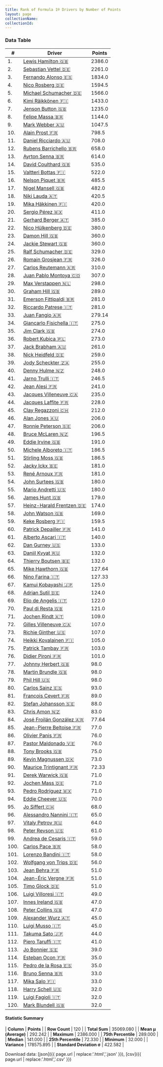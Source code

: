 ```yaml
---
title: Rank of Formula 1® Drivers by Number of Points
layout: page
collectionName: 
collectionId: 
---
```




<canvas id="chart" width="400" height="180"></canvas>
<script>
var data = {
  "labels" : [
    "Lewis Hamilton",
    "Sebastian Vettel",
    "Fernando Alonso",
    "Nico Rosberg",
    "Michael Schumacher",
    "Kimi Räikkönen",
    "Jenson Button",
    "Felipe Massa",
    "Mark Webber",
    "Alain Prost",
    "Daniel Ricciardo",
    "Rubens Barrichello",
    "Ayrton Senna",
    "David Coulthard",
    "Valtteri Bottas",
    "Nelson Piquet",
    "Nigel Mansell",
    "Niki Lauda",
    "Mika Häkkinen",
    "Sergio Pérez",
    "Gerhard Berger",
    "Nico Hülkenberg",
    "Damon Hill",
    "Jackie Stewart",
    "Ralf Schumacher",
    "Romain Grosjean",
    "Carlos Reutemann",
    "Juan Pablo Montoya",
    "Max Verstappen",
    "Graham Hill",
    "Emerson Fittipaldi",
    "Riccardo Patrese",
    "Juan Fangio",
    "Giancarlo Fisichella",
    "Jim Clark",
    "Robert Kubica",
    "Jack Brabham",
    "Nick Heidfeld",
    "Jody Scheckter",
    "Denny Hulme",
    "Jarno Trulli",
    "Jean Alesi",
    "Jacques Villeneuve",
    "Jacques Laffite",
    "Clay Regazzoni",
    "Alan Jones",
    "Ronnie Peterson",
    "Bruce McLaren",
    "Eddie Irvine",
    "Michele Alboreto",
    "Stirling Moss",
    "Jacky Ickx",
    "René Arnoux",
    "John Surtees",
    "Mario Andretti",
    "James Hunt",
    "Heinz-Harald Frentzen",
    "John Watson",
    "Keke Rosberg",
    "Patrick Depailler",
    "Alberto Ascari",
    "Dan Gurney",
    "Daniil Kvyat",
    "Thierry Boutsen",
    "Mike Hawthorn",
    "Nino Farina",
    "Kamui Kobayashi",
    "Adrian Sutil",
    "Elio de Angelis",
    "Paul di Resta",
    "Jochen Rindt",
    "Gilles Villeneuve",
    "Richie Ginther",
    "Heikki Kovalainen",
    "Patrick Tambay",
    "Didier Pironi",
    "Johnny Herbert",
    "Martin Brundle",
    "Phil Hill",
    "Carlos Sainz",
    "François Cevert",
    "Stefan Johansson",
    "Chris Amon",
    "José Froilán González",
    "Jean-Pierre Beltoise",
    "Olivier Panis",
    "Pastor Maldonado",
    "Tony Brooks",
    "Kevin Magnussen",
    "Maurice Trintignant",
    "Derek Warwick",
    "Jochen Mass",
    "Pedro Rodríguez",
    "Eddie Cheever",
    "Jo Siffert",
    "Alessandro Nannini",
    "Vitaly Petrov",
    "Peter Revson",
    "Andrea de Cesaris",
    "Carlos Pace",
    "Lorenzo Bandini",
    "Wolfgang von Trips",
    "Jean Behra",
    "Jean-Éric Vergne",
    "Timo Glock",
    "Luigi Villoresi",
    "Innes Ireland",
    "Peter Collins",
    "Alexander Wurz",
    "Luigi Musso",
    "Takuma Sato",
    "Piero Taruffi",
    "Jo Bonnier",
    "Esteban Ocon",
    "Pedro de la Rosa",
    "Bruno Senna",
    "Mika Salo",
    "Harry Schell",
    "Luigi Fagioli",
    "Mark Blundell"
  ],
  "datasets" : [
    {
      "label" : "Points",
      "data" : [
        2386,
        2261,
        1834,
        1594.5,
        1566,
        1433,
        1235,
        1144,
        1047.5,
        798.5,
        708,
        658,
        614,
        535,
        522,
        485.5,
        482,
        420.5,
        420,
        411,
        385,
        380,
        360,
        360,
        329,
        326,
        310,
        307,
        298,
        289,
        281,
        281,
        279.14,
        275,
        274,
        273,
        261,
        259,
        255,
        248,
        246.5,
        241,
        235,
        228,
        212,
        206,
        206,
        196.5,
        191,
        186.5,
        186.5,
        181,
        181,
        180,
        180,
        179,
        174,
        169,
        159.5,
        141,
        140,
        133,
        132,
        132,
        127.64,
        127.33,
        125,
        124,
        122,
        121,
        109,
        107,
        107,
        105,
        103,
        101,
        98,
        98,
        98,
        93,
        89,
        88,
        83,
        77.64,
        77,
        76,
        76,
        75,
        73,
        72.33,
        71,
        71,
        71,
        70,
        68,
        65,
        64,
        61,
        59,
        58,
        58,
        56,
        51,
        51,
        51,
        49,
        47,
        47,
        45,
        45,
        44,
        41,
        39,
        35,
        35,
        33,
        33,
        32,
        32,
        32
      ],
      "borderColor" : [
        "#1D181E",
        "#1D181E",
        "#1D181E",
        "#1D181E",
        "#1D181E",
        "#1D181E",
        "#1D181E",
        "#1D181E",
        "#1D181E",
        "#1D181E",
        "#1D181E",
        "#1D181E",
        "#1D181E",
        "#1D181E",
        "#1D181E",
        "#1D181E",
        "#1D181E",
        "#1D181E",
        "#1D181E",
        "#1D181E",
        "#1D181E",
        "#1D181E",
        "#1D181E",
        "#1D181E",
        "#1D181E",
        "#1D181E",
        "#1D181E",
        "#1D181E",
        "#1D181E",
        "#1D181E",
        "#1D181E",
        "#1D181E",
        "#1D181E",
        "#1D181E",
        "#1D181E",
        "#1D181E",
        "#1D181E",
        "#1D181E",
        "#1D181E",
        "#1D181E",
        "#1D181E",
        "#1D181E",
        "#1D181E",
        "#1D181E",
        "#1D181E",
        "#1D181E",
        "#1D181E",
        "#1D181E",
        "#1D181E",
        "#1D181E",
        "#1D181E",
        "#1D181E",
        "#1D181E",
        "#1D181E",
        "#1D181E",
        "#1D181E",
        "#1D181E",
        "#1D181E",
        "#1D181E",
        "#1D181E",
        "#1D181E",
        "#1D181E",
        "#1D181E",
        "#1D181E",
        "#1D181E",
        "#1D181E",
        "#1D181E",
        "#1D181E",
        "#1D181E",
        "#1D181E",
        "#1D181E",
        "#1D181E",
        "#1D181E",
        "#1D181E",
        "#1D181E",
        "#1D181E",
        "#1D181E",
        "#1D181E",
        "#1D181E",
        "#1D181E",
        "#1D181E",
        "#1D181E",
        "#1D181E",
        "#1D181E",
        "#1D181E",
        "#1D181E",
        "#1D181E",
        "#1D181E",
        "#1D181E",
        "#1D181E",
        "#1D181E",
        "#1D181E",
        "#1D181E",
        "#1D181E",
        "#1D181E",
        "#1D181E",
        "#1D181E",
        "#1D181E",
        "#1D181E",
        "#1D181E",
        "#1D181E",
        "#1D181E",
        "#1D181E",
        "#1D181E",
        "#1D181E",
        "#1D181E",
        "#1D181E",
        "#1D181E",
        "#1D181E",
        "#1D181E",
        "#1D181E",
        "#1D181E",
        "#1D181E",
        "#1D181E",
        "#1D181E",
        "#1D181E",
        "#1D181E",
        "#1D181E",
        "#1D181E",
        "#1D181E"
      ],
      "borderWidth" : 1,
      "backgroundColor" : [
        "#9C8E8D",
        "#9C8E8D",
        "#9C8E8D",
        "#9C8E8D",
        "#9C8E8D",
        "#9C8E8D",
        "#9C8E8D",
        "#9C8E8D",
        "#9C8E8D",
        "#9C8E8D",
        "#9C8E8D",
        "#9C8E8D",
        "#9C8E8D",
        "#9C8E8D",
        "#9C8E8D",
        "#9C8E8D",
        "#9C8E8D",
        "#9C8E8D",
        "#9C8E8D",
        "#9C8E8D",
        "#9C8E8D",
        "#9C8E8D",
        "#9C8E8D",
        "#9C8E8D",
        "#9C8E8D",
        "#9C8E8D",
        "#9C8E8D",
        "#9C8E8D",
        "#9C8E8D",
        "#9C8E8D",
        "#9C8E8D",
        "#9C8E8D",
        "#9C8E8D",
        "#9C8E8D",
        "#9C8E8D",
        "#9C8E8D",
        "#9C8E8D",
        "#9C8E8D",
        "#9C8E8D",
        "#9C8E8D",
        "#9C8E8D",
        "#9C8E8D",
        "#9C8E8D",
        "#9C8E8D",
        "#9C8E8D",
        "#9C8E8D",
        "#9C8E8D",
        "#9C8E8D",
        "#9C8E8D",
        "#9C8E8D",
        "#9C8E8D",
        "#9C8E8D",
        "#9C8E8D",
        "#9C8E8D",
        "#9C8E8D",
        "#9C8E8D",
        "#9C8E8D",
        "#9C8E8D",
        "#9C8E8D",
        "#9C8E8D",
        "#9C8E8D",
        "#9C8E8D",
        "#9C8E8D",
        "#9C8E8D",
        "#9C8E8D",
        "#9C8E8D",
        "#9C8E8D",
        "#9C8E8D",
        "#9C8E8D",
        "#9C8E8D",
        "#9C8E8D",
        "#9C8E8D",
        "#9C8E8D",
        "#9C8E8D",
        "#9C8E8D",
        "#9C8E8D",
        "#9C8E8D",
        "#9C8E8D",
        "#9C8E8D",
        "#9C8E8D",
        "#9C8E8D",
        "#9C8E8D",
        "#9C8E8D",
        "#9C8E8D",
        "#9C8E8D",
        "#9C8E8D",
        "#9C8E8D",
        "#9C8E8D",
        "#9C8E8D",
        "#9C8E8D",
        "#9C8E8D",
        "#9C8E8D",
        "#9C8E8D",
        "#9C8E8D",
        "#9C8E8D",
        "#9C8E8D",
        "#9C8E8D",
        "#9C8E8D",
        "#9C8E8D",
        "#9C8E8D",
        "#9C8E8D",
        "#9C8E8D",
        "#9C8E8D",
        "#9C8E8D",
        "#9C8E8D",
        "#9C8E8D",
        "#9C8E8D",
        "#9C8E8D",
        "#9C8E8D",
        "#9C8E8D",
        "#9C8E8D",
        "#9C8E8D",
        "#9C8E8D",
        "#9C8E8D",
        "#9C8E8D",
        "#9C8E8D",
        "#9C8E8D",
        "#9C8E8D",
        "#9C8E8D",
        "#9C8E8D"
      ]
    }
  ]
};
var options = {
  legend: {
    display: false
  },
  scales: {
    xAxes: [{
      ticks: {
        beginAtZero: true,
        maxRotation: 180,
        display: window.innerWidth > 800
      }
    }],
    yAxes: [{
      ticks: {
        beginAtZero: true
      }
    }]
  },
  onResize: function(chart, size) {
    chart.options.scales.xAxes[0].ticks.display = size.width > 800;
  }
};
var chart = new Chart("chart", {
    data: data,
    type: 'bar',
    options: options
});
</script>



### Data Table

| # | Driver | Points |
|--|--|--|
| 1. | [Lewis Hamilton 🇬🇧](/f1/drivers/hamilton) | 2386.0 |
| 2. | [Sebastian Vettel 🇩🇪](/f1/drivers/vettel) | 2261.0 |
| 3. | [Fernando Alonso 🇪🇸](/f1/drivers/alonso) | 1834.0 |
| 4. | [Nico Rosberg 🇩🇪](/f1/drivers/rosberg) | 1594.5 |
| 5. | [Michael Schumacher 🇩🇪](/f1/drivers/michael_schumacher) | 1566.0 |
| 6. | [Kimi Räikkönen 🇫🇮](/f1/drivers/raikkonen) | 1433.0 |
| 7. | [Jenson Button 🇬🇧](/f1/drivers/button) | 1235.0 |
| 8. | [Felipe Massa 🇧🇷](/f1/drivers/massa) | 1144.0 |
| 9. | [Mark Webber 🇦🇺](/f1/drivers/webber) | 1047.5 |
| 10. | [Alain Prost 🇫🇷](/f1/drivers/prost) | 798.5 |
| 11. | [Daniel Ricciardo 🇦🇺](/f1/drivers/ricciardo) | 708.0 |
| 12. | [Rubens Barrichello 🇧🇷](/f1/drivers/barrichello) | 658.0 |
| 13. | [Ayrton Senna 🇧🇷](/f1/drivers/senna) | 614.0 |
| 14. | [David Coulthard 🇬🇧](/f1/drivers/coulthard) | 535.0 |
| 15. | [Valtteri Bottas 🇫🇮](/f1/drivers/bottas) | 522.0 |
| 16. | [Nelson Piquet 🇧🇷](/f1/drivers/piquet) | 485.5 |
| 17. | [Nigel Mansell 🇬🇧](/f1/drivers/mansell) | 482.0 |
| 18. | [Niki Lauda 🇦🇹](/f1/drivers/lauda) | 420.5 |
| 19. | [Mika Häkkinen 🇫🇮](/f1/drivers/hakkinen) | 420.0 |
| 20. | [Sergio Pérez 🇲🇽](/f1/drivers/perez) | 411.0 |
| 21. | [Gerhard Berger 🇦🇹](/f1/drivers/berger) | 385.0 |
| 22. | [Nico Hülkenberg 🇩🇪](/f1/drivers/hulkenberg) | 380.0 |
| 23. | [Damon Hill 🇬🇧](/f1/drivers/damon_hill) | 360.0 |
| 24. | [Jackie Stewart 🇬🇧](/f1/drivers/stewart) | 360.0 |
| 25. | [Ralf Schumacher 🇩🇪](/f1/drivers/ralf_schumacher) | 329.0 |
| 26. | [Romain Grosjean 🇫🇷](/f1/drivers/grosjean) | 326.0 |
| 27. | [Carlos Reutemann 🇦🇷](/f1/drivers/reutemann) | 310.0 |
| 28. | [Juan Pablo Montoya 🇨🇴](/f1/drivers/montoya) | 307.0 |
| 29. | [Max Verstappen 🇳🇱](/f1/drivers/max_verstappen) | 298.0 |
| 30. | [Graham Hill 🇬🇧](/f1/drivers/hill) | 289.0 |
| 31. | [Emerson Fittipaldi 🇧🇷](/f1/drivers/emerson_fittipaldi) | 281.0 |
| 32. | [Riccardo Patrese 🇮🇹](/f1/drivers/patrese) | 281.0 |
| 33. | [Juan Fangio 🇦🇷](/f1/drivers/fangio) | 279.14 |
| 34. | [Giancarlo Fisichella 🇮🇹](/f1/drivers/fisichella) | 275.0 |
| 35. | [Jim Clark 🇬🇧](/f1/drivers/clark) | 274.0 |
| 36. | [Robert Kubica 🇵🇱](/f1/drivers/kubica) | 273.0 |
| 37. | [Jack Brabham 🇦🇺](/f1/drivers/jack_brabham) | 261.0 |
| 38. | [Nick Heidfeld 🇩🇪](/f1/drivers/heidfeld) | 259.0 |
| 39. | [Jody Scheckter 🇿🇦](/f1/drivers/scheckter) | 255.0 |
| 40. | [Denny Hulme 🇳🇿](/f1/drivers/hulme) | 248.0 |
| 41. | [Jarno Trulli 🇮🇹](/f1/drivers/trulli) | 246.5 |
| 42. | [Jean Alesi 🇫🇷](/f1/drivers/alesi) | 241.0 |
| 43. | [Jacques Villeneuve 🇨🇦](/f1/drivers/villeneuve) | 235.0 |
| 44. | [Jacques Laffite 🇫🇷](/f1/drivers/laffite) | 228.0 |
| 45. | [Clay Regazzoni 🇨🇭](/f1/drivers/regazzoni) | 212.0 |
| 46. | [Alan Jones 🇦🇺](/f1/drivers/jones) | 206.0 |
| 47. | [Ronnie Peterson 🇸🇪](/f1/drivers/peterson) | 206.0 |
| 48. | [Bruce McLaren 🇳🇿](/f1/drivers/mclaren) | 196.5 |
| 49. | [Eddie Irvine 🇬🇧](/f1/drivers/irvine) | 191.0 |
| 50. | [Michele Alboreto 🇮🇹](/f1/drivers/alboreto) | 186.5 |
| 51. | [Stirling Moss 🇬🇧](/f1/drivers/moss) | 186.5 |
| 52. | [Jacky Ickx 🇧🇪](/f1/drivers/ickx) | 181.0 |
| 53. | [René Arnoux 🇫🇷](/f1/drivers/arnoux) | 181.0 |
| 54. | [John Surtees 🇬🇧](/f1/drivers/surtees) | 180.0 |
| 55. | [Mario Andretti 🇺🇸](/f1/drivers/mario_andretti) | 180.0 |
| 56. | [James Hunt 🇬🇧](/f1/drivers/hunt) | 179.0 |
| 57. | [Heinz-Harald Frentzen 🇩🇪](/f1/drivers/frentzen) | 174.0 |
| 58. | [John Watson 🇬🇧](/f1/drivers/watson) | 169.0 |
| 59. | [Keke Rosberg 🇫🇮](/f1/drivers/keke_rosberg) | 159.5 |
| 60. | [Patrick Depailler 🇫🇷](/f1/drivers/depailler) | 141.0 |
| 61. | [Alberto Ascari 🇮🇹](/f1/drivers/ascari) | 140.0 |
| 62. | [Dan Gurney 🇺🇸](/f1/drivers/gurney) | 133.0 |
| 63. | [Daniil Kvyat 🇷🇺](/f1/drivers/kvyat) | 132.0 |
| 64. | [Thierry Boutsen 🇧🇪](/f1/drivers/boutsen) | 132.0 |
| 65. | [Mike Hawthorn 🇬🇧](/f1/drivers/hawthorn) | 127.64 |
| 66. | [Nino Farina 🇮🇹](/f1/drivers/farina) | 127.33 |
| 67. | [Kamui Kobayashi 🇯🇵](/f1/drivers/kobayashi) | 125.0 |
| 68. | [Adrian Sutil 🇩🇪](/f1/drivers/sutil) | 124.0 |
| 69. | [Elio de Angelis 🇮🇹](/f1/drivers/angelis) | 122.0 |
| 70. | [Paul di Resta 🇬🇧](/f1/drivers/resta) | 121.0 |
| 71. | [Jochen Rindt 🇦🇹](/f1/drivers/rindt) | 109.0 |
| 72. | [Gilles Villeneuve 🇨🇦](/f1/drivers/gilles_villeneuve) | 107.0 |
| 73. | [Richie Ginther 🇺🇸](/f1/drivers/ginther) | 107.0 |
| 74. | [Heikki Kovalainen 🇫🇮](/f1/drivers/kovalainen) | 105.0 |
| 75. | [Patrick Tambay 🇫🇷](/f1/drivers/tambay) | 103.0 |
| 76. | [Didier Pironi 🇫🇷](/f1/drivers/pironi) | 101.0 |
| 77. | [Johnny Herbert 🇬🇧](/f1/drivers/herbert) | 98.0 |
| 78. | [Martin Brundle 🇬🇧](/f1/drivers/brundle) | 98.0 |
| 79. | [Phil Hill 🇺🇸](/f1/drivers/phil_hill) | 98.0 |
| 80. | [Carlos Sainz 🇪🇸](/f1/drivers/sainz) | 93.0 |
| 81. | [François Cevert 🇫🇷](/f1/drivers/cevert) | 89.0 |
| 82. | [Stefan Johansson 🇸🇪](/f1/drivers/johansson) | 88.0 |
| 83. | [Chris Amon 🇳🇿](/f1/drivers/amon) | 83.0 |
| 84. | [José Froilán González 🇦🇷](/f1/drivers/gonzalez) | 77.64 |
| 85. | [Jean-Pierre Beltoise 🇫🇷](/f1/drivers/beltoise) | 77.0 |
| 86. | [Olivier Panis 🇫🇷](/f1/drivers/panis) | 76.0 |
| 87. | [Pastor Maldonado 🇻🇪](/f1/drivers/maldonado) | 76.0 |
| 88. | [Tony Brooks 🇬🇧](/f1/drivers/brooks) | 75.0 |
| 89. | [Kevin Magnussen 🇩🇰](/f1/drivers/kevin_magnussen) | 73.0 |
| 90. | [Maurice Trintignant 🇫🇷](/f1/drivers/trintignant) | 72.33 |
| 91. | [Derek Warwick 🇬🇧](/f1/drivers/warwick) | 71.0 |
| 92. | [Jochen Mass 🇩🇪](/f1/drivers/mass) | 71.0 |
| 93. | [Pedro Rodríguez 🇲🇽](/f1/drivers/rodriguez) | 71.0 |
| 94. | [Eddie Cheever 🇺🇸](/f1/drivers/cheever) | 70.0 |
| 95. | [Jo Siffert 🇨🇭](/f1/drivers/siffert) | 68.0 |
| 96. | [Alessandro Nannini 🇮🇹](/f1/drivers/nannini) | 65.0 |
| 97. | [Vitaly Petrov 🇷🇺](/f1/drivers/petrov) | 64.0 |
| 98. | [Peter Revson 🇺🇸](/f1/drivers/revson) | 61.0 |
| 99. | [Andrea de Cesaris 🇮🇹](/f1/drivers/cesaris) | 59.0 |
| 100. | [Carlos Pace 🇧🇷](/f1/drivers/pace) | 58.0 |
| 101. | [Lorenzo Bandini 🇮🇹](/f1/drivers/bandini) | 58.0 |
| 102. | [Wolfgang von Trips 🇩🇪](/f1/drivers/trips) | 56.0 |
| 103. | [Jean Behra 🇫🇷](/f1/drivers/behra) | 51.0 |
| 104. | [Jean-Éric Vergne 🇫🇷](/f1/drivers/vergne) | 51.0 |
| 105. | [Timo Glock 🇩🇪](/f1/drivers/glock) | 51.0 |
| 106. | [Luigi Villoresi 🇮🇹](/f1/drivers/villoresi) | 49.0 |
| 107. | [Innes Ireland 🇬🇧](/f1/drivers/ireland) | 47.0 |
| 108. | [Peter Collins 🇬🇧](/f1/drivers/collins) | 47.0 |
| 109. | [Alexander Wurz 🇦🇹](/f1/drivers/wurz) | 45.0 |
| 110. | [Luigi Musso 🇮🇹](/f1/drivers/musso) | 45.0 |
| 111. | [Takuma Sato 🇯🇵](/f1/drivers/sato) | 44.0 |
| 112. | [Piero Taruffi 🇮🇹](/f1/drivers/taruffi) | 41.0 |
| 113. | [Jo Bonnier 🇸🇪](/f1/drivers/bonnier) | 39.0 |
| 114. | [Esteban Ocon 🇫🇷](/f1/drivers/ocon) | 35.0 |
| 115. | [Pedro de la Rosa 🇪🇸](/f1/drivers/rosa) | 35.0 |
| 116. | [Bruno Senna 🇧🇷](/f1/drivers/bruno_senna) | 33.0 |
| 117. | [Mika Salo 🇫🇮](/f1/drivers/salo) | 33.0 |
| 118. | [Harry Schell 🇺🇸](/f1/drivers/schell) | 32.0 |
| 119. | [Luigi Fagioli 🇮🇹](/f1/drivers/fagioli) | 32.0 |
| 120. | [Mark Blundell 🇬🇧](/f1/drivers/blundell) | 32.0 |

#### Statistic Summary

| **Column** | **Points** |
| **Row Count** | 120 |
| **Total Sum** | 35069.080 |
| **Mean μ (Average)** | 292.242 |
| **Maximum** | 2386.000 |
| **75th Percentile** | 289.000 |
| **Median** | 141.000 |
| **25th Percentile** | 72.330 |
| **Minimum** | 32.000 |
| **Variance** | 178575.895 |
| **Standard Deviation σ** | 422.582 |

Download data: [json]({{ page.url | replace:'.html','.json' }}), [csv]({{ page.url | replace:'.html','.csv' }})
